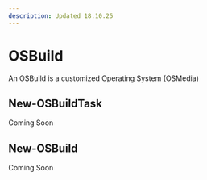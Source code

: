 ```yaml
---
description: Updated 18.10.25
---
```


# OSBuild

An OSBuild is a customized Operating System \(OSMedia\)

## New-OSBuildTask

Coming Soon

## New-OSBuild

Coming Soon

